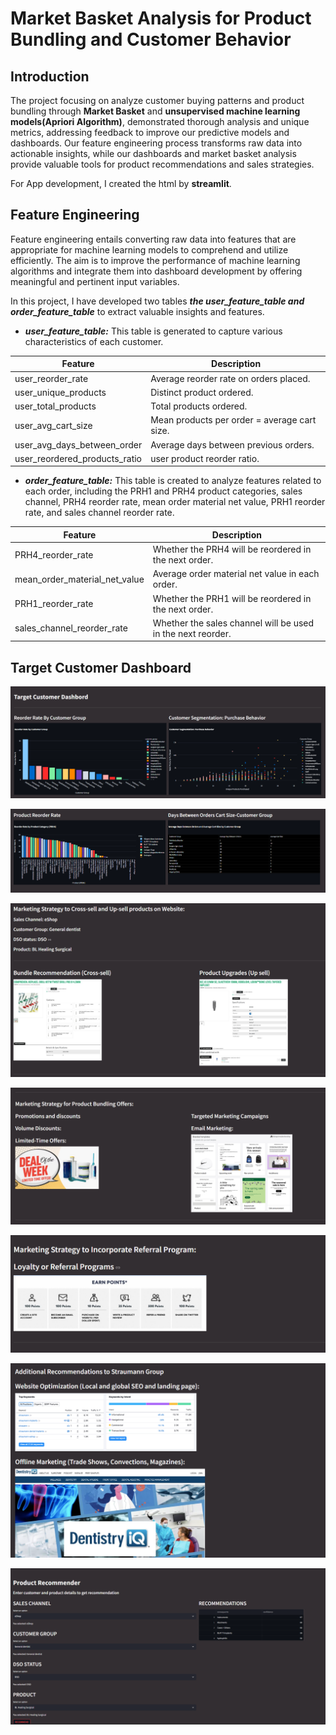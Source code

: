 # Market Basket Analysis for Product Bundling and Customer Behavior 
## **Introduction**
The project focusing on analyze customer buying patterns and product bundling through **Market Basket** and **unsupervised machine learning models(Apriori Algorithm)**, demonstrated thorough analysis and unique metrics, addressing feedback to improve our predictive models and dashboards. Our feature engineering process transforms raw data into actionable insights, while our dashboards and market basket analysis provide valuable tools for product recommendations and sales strategies. 

For App development, I created the html by **streamlit**.

## **Feature Engineering**
Feature engineering entails converting raw data into features that are appropriate for machine learning models to comprehend and utilize efficiently. The aim is to improve the performance of machine learning algorithms and integrate them into dashboard development by offering meaningful and pertinent input variables.

In this project, I have developed two tables ***the user_feature_table and order_feature_table*** to extract valuable insights and features.

- ***user_feature_table:***
This table is generated to capture various characteristics of each customer.

| Feature | Description |
|----------|----------|
| user_reorder_rate   | Average reorder rate on orders placed.|
| user_unique_products| Distinct product ordered.  |
| user_total_products | Total products ordered. |
| user_avg_cart_size | Mean products per order = average cart size. |
| user_avg_days_between_order | Average days between previous orders. |
| user_reordered_products_ratio | user product reorder ratio.​ |

- ***order_feature_table:***
This table is created to analyze features related to each order, including the PRH1 and PRH4 product categories, sales channel, PRH4 reorder rate, mean order material net value, PRH1 reorder rate, and sales channel reorder rate.

| Feature | Description |
|----------|----------|
| PRH4_reorder_rate   | Whether the PRH4 will be reordered in the next order.​   |
| mean_order_material_net_value   | Average order material net value in each order.​ |
| PRH1_reorder_rate | Whether the PRH1 will be reordered in the next order.​|
| sales_channel_reorder_rate | Whether the sales channel will be used in the next reorder.​|

## **Target Customer Dashboard**


![Sample Graph](graphs/Dashboard1.png)

![Sample Graph](graphs/Dashboard2.png)

![Sample Graph](graphs/Marketing1.png)

![Sample Graph](graphs/Marketing2.png)

![Sample Graph](graphs/Marketing3.png)

![Sample Graph](graphs/Marketing4.png)

![Sample Graph](graphs/Recomendation.png)
